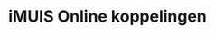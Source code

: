 ---
image: /images/@stock/muis-koppelingen.png
title: iMUIS Online koppelingen
link_to: /koppelingen/imuis
klass: boekhoud
layout: koppelingen
---